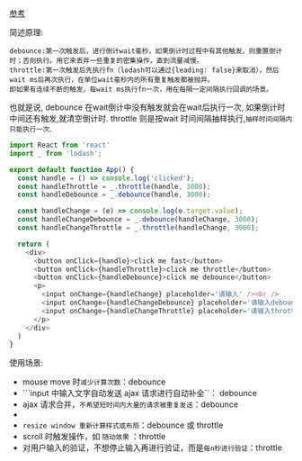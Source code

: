 

[参考](https://segmentfault.com/a/1190000014292298)

简述原理:
```
debounce:第一次触发后，进行倒计wait毫秒，如果倒计时过程中有其他触发，则重置倒计时；否则执行。用它来丢弃一些重复的密集操作，直到流量减慢。
throttle:第一次触发后先执行fn（lodash可以通过{leading: false}来取消），然后wait ms后再次执行，在单位wait毫秒内的所有重复触发都被抛弃。
即如果有连续不断的触发，每wait ms执行fn一次，用在每隔一定间隔执行回调的场景。
```

也就是说, debounce 在wait倒计中没有触发就会在wait后执行一次, 如果倒计时中间还有触发,就清空倒计时. throttle 则是按wait 时间间隔抽样执行,```抽样时间间隔内只能执行一次```.


```js
import React from 'react'
import _ from 'lodash';

export default function App() {
  const handle = () => console.log('clicked');
  const handleThrottle = _.throttle(handle, 3000);
  const handleDebounce = _.debounce(handle, 3000);

  const handleChange = (e) => console.log(e.target.value);
  const handleChangeDebounce = _.debounce(handleChange, 3000);
  const handleChangeThrottle = _.throttle(handleChange, 3000);

  return (
    <div>
      <button onClick={handle}>click me fast</button>
      <button onClick={handleThrottle}>click me throttle</button>
      <button onClick={handleDebounce}>click me debounce</button>
      <p>
        <input onChange={handleChange} placeholder='请输入' /><br />
        <input onChange={handleChangeDebounce} placeholder='请输入debounce' /><br />
        <input onChange={handleChangeThrottle} placeholder='请输入throttle' />
      </p>
    </div>
  )
}

```

使用场景:
- mouse move 时```减少计算次数```：debounce
- ```input 中输入文字自动发送 ajax 请求进行自动补全``： debounce
- ajax 请求合并，```不希望短时间内大量的请求被重复发送```：debounce
- 
- ```resize window 重新计算样式或布局```：debounce 或 throttle
- scroll 时触发操作，如 ```随动效果``` ：throttle 
- 对用户输入的验证，不想停止输入再进行验证，而是```每n秒进行验证```：throttle

